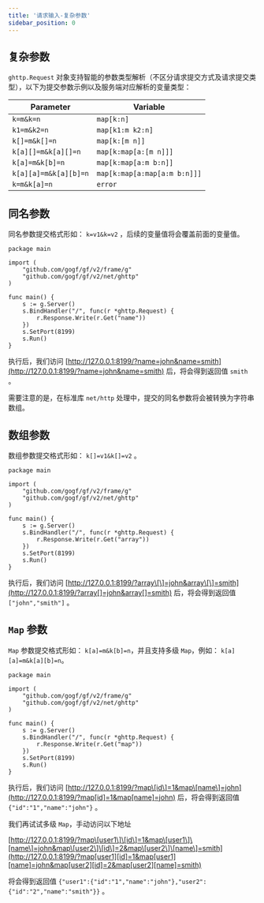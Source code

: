 ```yaml
---
title: '请求输入-复杂参数'
sidebar_position: 0
---
```


## 复杂参数

`ghttp.Request` 对象支持智能的参数类型解析（不区分请求提交方式及请求提交类型），以下为提交参数示例以及服务端对应解析的变量类型：

| Parameter | Variable |
| --- | --- |
| `k=m&k=n` | `map[k:n]` |
| `k1=m&k2=n` | `map[k1:m k2:n]` |
| `k[]=m&k[]=n` | `map[k:[m n]]` |
| `k[a][]=m&k[a][]=n` | `map[k:map[a:[m n]]]` |
| `k[a]=m&k[b]=n` | `map[k:map[a:m b:n]]` |
| `k[a][a]=m&k[a][b]=n` | `map[k:map[a:map[a:m b:n]]]` |
| `k=m&k[a]=n` | `error` |

## 同名参数

同名参数提交格式形如： `k=v1&k=v2` ，后续的变量值将会覆盖前面的变量值。

```
package main

import (
	"github.com/gogf/gf/v2/frame/g"
	"github.com/gogf/gf/v2/net/ghttp"
)

func main() {
	s := g.Server()
	s.BindHandler("/", func(r *ghttp.Request) {
		r.Response.Write(r.Get("name"))
	})
	s.SetPort(8199)
	s.Run()
}
```

执行后，我们访问 [http://127.0.0.1:8199/?name=john&name=smith](http://127.0.0.1:8199/?name=john&name=smith) 后，将会得到返回值 `smith` 。

需要注意的是，在标准库 `net/http` 处理中，提交的同名参数将会被转换为字符串数组。

## 数组参数

数组参数提交格式形如： `k[]=v1&k[]=v2` 。

```
package main

import (
	"github.com/gogf/gf/v2/frame/g"
	"github.com/gogf/gf/v2/net/ghttp"
)

func main() {
	s := g.Server()
	s.BindHandler("/", func(r *ghttp.Request) {
		r.Response.Write(r.Get("array"))
	})
	s.SetPort(8199)
	s.Run()
}
```

执行后，我们访问 [http://127.0.0.1:8199/?array\[\]=john&array\[\]=smith](http://127.0.0.1:8199/?array[]=john&array[]=smith) 后，将会得到返回值 `["john","smith"]` 。

## `Map` 参数

`Map` 参数提交格式形如： `k[a]=m&k[b]=n`，并且支持多级 `Map`，例如： `k[a][a]=m&k[a][b]=n`。

```
package main

import (
	"github.com/gogf/gf/v2/frame/g"
	"github.com/gogf/gf/v2/net/ghttp"
)

func main() {
	s := g.Server()
	s.BindHandler("/", func(r *ghttp.Request) {
		r.Response.Write(r.Get("map"))
	})
	s.SetPort(8199)
	s.Run()
}
```

执行后，我们访问 [http://127.0.0.1:8199/?map\[id\]=1&map\[name\]=john](http://127.0.0.1:8199/?map[id]=1&map[name]=john) 后，将会得到返回值 `{"id":"1","name":"john"}` 。

我们再试试多级 `Map`，手动访问以下地址

[http://127.0.0.1:8199/?map\[user1\]\[id\]=1&map\[user1\]\[name\]=john&map\[user2\]\[id\]=2&map\[user2\]\[name\]=smith](http://127.0.0.1:8199/?map[user1][id]=1&map[user1][name]=john&map[user2][id]=2&map[user2][name]=smith)

将会得到返回值 `{"user1":{"id":"1","name":"john"},"user2":{"id":"2","name":"smith"}}` 。